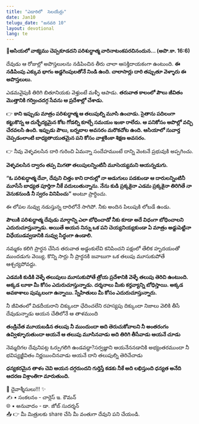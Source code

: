 ```yaml
---
title: "ఎడారిలో  సెలయేర్లు"
date: Jan10
telugu_date: "జనవరి 10"
layout: devotional
lang: te
---
```


**📖ఆసియలో వాక్యము చెప్పకూడదని పరిశుద్ధాత్మ వారినాటంకపరచినందున... (అపొ.కా. 16:6)**

దేవుడు ఆ రోజుల్లో అపొస్తలులను నడిపించిన తీరు చాలా ఆసక్తిదాయకంగా ఉంటుంది. 
**ఈ నడిపింపు ఎక్కువ భాగం అడ్డగింపులతోనే నిండి ఉంది. చాలాసార్లు దారి తప్పుతూ వెళ్ళారు ఈ అపొస్తలులు.**

 ఎడమవైపుకి తిరిగి బితూనియకు వెళ్తుంటే మళ్ళీ ఆపాడు. 
**తరువాత కాలంలో పౌలు జీవితం మొత్తానికి గర్వించదగ్గ సేవను ఆ ప్రదేశాల్లో చేశాడు.**

👉 **కాని ఇప్పుడు మాత్రం పరిశుద్ధాత్మ ఆ తలుపుల్ని మూసి ఉంచాడు. సైతాను పదిలంగా కట్టుకొన్న ఆ దుర్భేద్యమైన కోట గోడల్ని కూల్చే సమయం ఇంకా రాలేదు. ఆ పనికోసం అపొల్లో వచ్చి చేరవలసి ఉంది. ఇప్పుడు పౌలు, బర్నబాల అవసరం మరొకచోట ఉంది.  ఆసియాలో సువార్త చెప్పడంలాంటి బాధ్యతాయుతమైన పని కోసం వాళ్లకింకా శిక్షణ అవసరం.** 

👉 నీవు వెళ్ళవలసిన దారి గురించి ఏమన్నా సందేహముంటే దాన్ని వెంటనే ప్రభువుకి అప్పగించు.

 **వెళ్ళవలసిన ద్వారం తప్ప మిగతా తలుపులన్నింటినీ మూసెయ్యమని ఆయన్నడుగు.** 

**“ఓ పరిశుద్ధాత్మ దేవా, దేవుని చిత్తం కాని దారుల్లో నా అడుగులు పడకుండా ఆ దారులన్నింటినీ మూసేసే బాధ్యత పూర్తిగా నీకే వదులుతున్నాను. నేను కుడి ప్రక్కకైనా ఎడమ ప్రక్కకైనా తిరిగితే నా వెనుకనుండి నీ స్వరం వినిపించు”** అంటూ ప్రార్ధించు. 

ఈ లోపల నువ్వు నడుస్తున్న దారిలోనే సాగిపో. నీకు అందిన పిలుపుకి లోబడే ఉండు. 

**పౌలుకి పరిశుద్ధాత్మ దేవుడు మార్గాన్ని ఎలా బోధించాడో నీకు కూడా అదే విధంగా బోధించాలని ఎదురుచూస్తున్నాడు. అయితే అయన నిన్ను ఒక పని చెయ్యనియ్యకుండా ఏ మాత్రం అడ్డుపెట్టినా విధేయుడవ్వడానికి నువ్వు సిద్ధంగా ఉండాలి.**

 నమ్మకం కలిగి ప్రార్ధన చేసిన తరువాత అడ్డంకులేవి కనిపించని పక్షంలో తేలిక హృదయంతో ముందడుగు వెయ్యి. కొన్ని సార్లు నీ ప్రార్ధనకి జవాబుగా ఒక తలుపు మూసుకుపోతే ఆశ్చర్యపోవద్దు. 

**ఎడమకి కుడికి వెళ్ళే తలుపులు మూసుకుపోతే త్రోయ ప్రదేశానికి వెళ్ళే తలుపు తెరిచి ఉంటుంది. అక్కడ లూకా మీ కోసం ఎదురుచూస్తున్నాడు. దర్శనాలు మీకు కర్తవ్యాన్ని బోధిస్తాయి. అక్కడ అవకాశాలు పుష్కలంగా ఉన్నాయి. స్నేహితులు మీ కోసం ఎదురుచూస్తున్నారు.** 

నీ జీవితంలో విడదీయరాని చిక్కుందా ఛేదించలేని రహస్యపు దిక్కుందా నిజాలు వెలికి తీసే దేవుడున్నాడు ఆయన చేతిలోనే ఆ తాళముంది

**తండ్రిచేత మూయబడిన తలుపు నీ ముందుందా అది తెరుచుకోవాలని నీ అంతరంగం ఉవ్విళ్ళూరుతుందా ఆయనే ఆ తలుపు మూసినవాడు అది తిరిగి తీసేవాడు ఆయనే చూడు** 

నెమ్మదిగల దేవునిపట్ల ఓర్పుగలిగి ఉండవద్దా?సర్వజ్ఞాని ఆయనేననడానికి అభ్యంతరముందా నీ భవిష్యజ్జీవితం నిర్ణయించినవాడు ఆయనే దాని తలుపుల్ని తెరిచేచాడు

**ధన్యకరమైన తాళం చెవి ఆయన దగ్గరుందని గుర్తిస్తే కడకు నీకే అది లభిస్తుంది ధన్యత అనేది ఆదరణ విశ్రాంతిగా మారుతుంది.**

<div class="blessing">🙏 <span class="bless-text">దైవాశ్శీసులు!!!</span> ✨</div>

<div class="credit">✍️ <span class="credit-text">▪ సంకలనం - చార్లెస్ ఇ. కౌమన్</span></div>
<div class="credit">🌐 <span class="credit-text">▪ అనువాదం - డా. జోబ్ సుదర్శన్</span></div>


<div class="share">📤 👉 <span class="share-text">మీ మిత్రులకు share చేసి మీ వంతుగా దేవుని పని చేయండి.</span></div>
